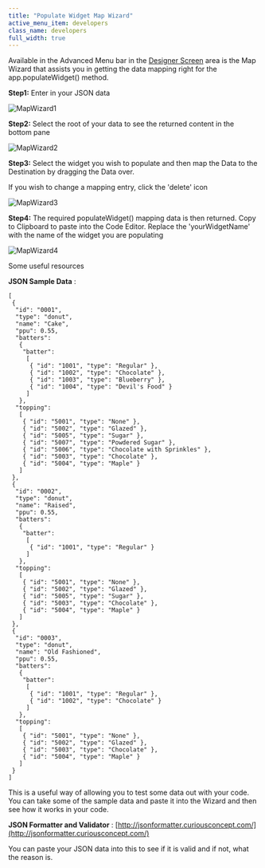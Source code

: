 ```yaml
---
title: "Populate Widget Map Wizard"
active_menu_item: developers
class_name: developers
full_width: true
---
```



Available in the Advanced Menu bar in the [Designer Screen](/developers/documentation/product-guide/content-and-app-layout/introduction/designer-screen) area is the Map Wizard that assists you in getting the data mapping right for the app.populateWidget() method.

**Step1:** Enter in your JSON data

![MapWizard1](/img/docs/mapwizard1.zoom69.png)

**Step2:** Select the root of your data to see the returned content in the bottom pane

![MapWizard2](/img/docs/mapwizard2.zoom70.png)

**Step3:** Select the widget you wish to populate and then map the Data to the Destination by dragging the Data over.

If you wish to change a mapping entry, click the 'delete' icon

![MapWizard3](/img/docs/mapwizard3.zoom70.png)

**Step4:** The required populateWidget() mapping data is then returned. Copy to Clipboard to paste into the Code Editor. Replace the 'yourWidgetName' with the name of the widget you are populating

![MapWizard4](/img/docs/mapwizard4.zoom70.png)

Some useful resources

**JSON Sample Data** :

    [
     {
      "id": "0001",
      "type": "donut",
      "name": "Cake",
      "ppu": 0.55,
      "batters":
       {
        "batter":
         [
          { "id": "1001", "type": "Regular" },
          { "id": "1002", "type": "Chocolate" },
          { "id": "1003", "type": "Blueberry" },
          { "id": "1004", "type": "Devil's Food" }
         ]
       },
      "topping":
       [
        { "id": "5001", "type": "None" },
        { "id": "5002", "type": "Glazed" },
        { "id": "5005", "type": "Sugar" },
        { "id": "5007", "type": "Powdered Sugar" },
        { "id": "5006", "type": "Chocolate with Sprinkles" },
        { "id": "5003", "type": "Chocolate" },
        { "id": "5004", "type": "Maple" }
       ]
     },
     {
      "id": "0002",
      "type": "donut",
      "name": "Raised",
      "ppu": 0.55,
      "batters":
       {
        "batter":
         [
          { "id": "1001", "type": "Regular" }
         ]
       },
      "topping":
       [
        { "id": "5001", "type": "None" },
        { "id": "5002", "type": "Glazed" },
        { "id": "5005", "type": "Sugar" },
        { "id": "5003", "type": "Chocolate" },
        { "id": "5004", "type": "Maple" }
       ]
     },
     {
      "id": "0003",
      "type": "donut",
      "name": "Old Fashioned",
      "ppu": 0.55,
      "batters":
       {
        "batter":
         [
          { "id": "1001", "type": "Regular" },
          { "id": "1002", "type": "Chocolate" }
         ]
       },
      "topping":
       [
        { "id": "5001", "type": "None" },
        { "id": "5002", "type": "Glazed" },
        { "id": "5003", "type": "Chocolate" },
        { "id": "5004", "type": "Maple" }
       ]
     }
    ]
   

This is a useful way of allowing you to test some data out with your code. You can take some of the sample data and paste it into the Wizard and then see how it works in your code.

**JSON Formatter and Validator** : [http://jsonformatter.curiousconcept.com/](http://jsonformatter.curiousconcept.com/)

You can paste your JSON data into this to see if it is valid and if not, what the reason is.

